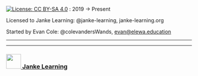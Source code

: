 [![License: CC BY-SA 4.0](https://licensebuttons.net/l/by-nc-sa/4.0/80x15.png)](https://creativecommons.org/licenses/by-sa/4.0/) :  2019 -> Present

Licensed to Janke Learning: @janke-learning, janke-learning.org 

Started by Evan Cole: @colevandersWands,  evan@elewa.education

___
___
### <a href="http://janke-learning.org" target="_blank"><img src="https://user-images.githubusercontent.com/18554853/50098409-22575780-021c-11e9-99e1-962787adaded.png" width="40" height="40"></img> Janke Learning</a>
